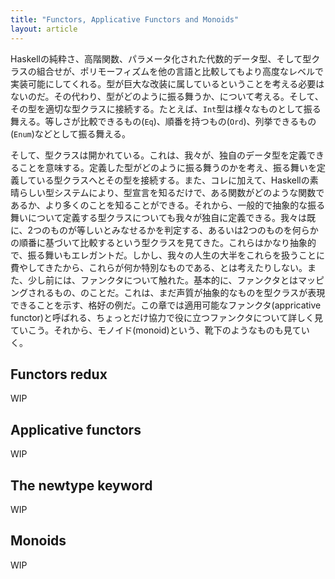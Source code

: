 ```yaml
---
title: "Functors, Applicative Functors and Monoids"
layout: article
---
```




Haskellの純粋さ、高階関数、パラメータ化された代数的データ型、そして型クラスの組合せが、ポリモーフィズムを他の言語と比較してもより高度なレベルで実装可能にしてくれる。型が巨大な改装に属しているということを考える必要はないのだ。その代わり、型がどのように振る舞うか、について考える。そして、その型を適切な型クラスに接続する。たとえば、`Int`型は様々なものとして振る舞える。等しさが比較できるもの(`Eq`)、順番を持つもの(`Ord`)、列挙できるもの(`Enum`)などとして振る舞える。

そして、型クラスは開かれている。これは、我々が、独自のデータ型を定義できることを意味する。定義した型がどのように振る舞うのかを考え、振る舞いを定義している型クラスへとその型を接続する。また、コレに加えて、Haskellの素晴らしい型システムにより、型宣言を知るだけで、ある関数がどのような関数であるか、より多くのことを知ることができる。それから、一般的で抽象的な振る舞いについて定義する型クラスについても我々が独自に定義できる。我々は既に、2つのものが等しいとみなせるかを判定する、あるいは2つのものを何らかの順番に基づいて比較するという型クラスを見てきた。これらはかなり抽象的で、振る舞いもエレガントだ。しかし、我々の人生の大半をこれらを扱うことに費やしてきたから、これらが何か特別なものである、とは考えたりしない。また、少し前には、ファンクタについて触れた。基本的に、ファンクタとはマッピングされるもの、のことだ。これは、まだ声質が抽象的なものを型クラスが表現できることを示す、格好の例だ。この章では適用可能なファンクタ(appricative functor)と呼ばれる、ちょっとだけ協力で役に立つファンクタについて詳しく見ていこう。それから、モノイド(monoid)という、靴下のようなものも見ていく。



## Functors redux

WIP



## Applicative functors

WIP



## The newtype keyword

WIP



## Monoids

WIP

